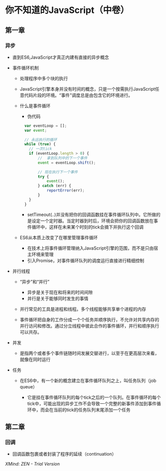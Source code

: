 # 你不知道的JavaScript（中卷）

## 第一章

### 异步

- 直到ES6,JavaScript才真正内建有直接的异步概念
- 事件循环机制

	- 处理程序中多个块的执行
	- JavaScript引擎本身并没有时间的概念，只是一个按需执行JavaScript任意代码片段的环境。“事件”调度总是由包含它的环境进行。
	- 什么是事件循环

		- 伪代码
		```JavaScript
		  var eventLoop = [];
		  var event;
		  
		  // 永远执行的循环
		  while (true) {
		   	// 一次tick
		  	if (eventLoop.length > 0) {
		  		//  拿到队列中的下一个事件
		  		event = eventLoop.shift();
		  		
		  		// 现在执行下一个事件
		  		try {
		  			event();
		  		} catch (err) {
		  			reportError(err);
		  		}	
		  	}
		  }
		```

		- setTimeout(..)并没有把你的回调函数挂在事件循环队列中。它所做的是设定一个定时器。当定时器到时后，环境会把你的回调函数放在事件循环中，这样在未来某个时刻的tick会摘下并执行这个回调

	- ES6从本质上改变了在哪里管理事件循环

		- 在技术上将事件循环管理纳入JavaScript引擎的范围，而不是只由宿主环境来管理
		- 引入Promise，对事件循环队列的调度运行直接进行精细控制

- 并行线程

	- “异步”和“并行”

		- 异步是关于现在和将来的时间间隙
		- 并行是关于能够同时发生的事情

	- 并行常见的工具是进程和线程。多个线程能够共享单个进程的内存
	- 事件循环把自身的工作分成一个个任务并顺序执行，不允许对共享内存的并行访问和修改。通过分立线程中彼此合作的事件循环，并行和顺序执行可以共存。

- 并发

	- 是指两个或者多个事件链随时间发展交替进行，以至于在更高层次来看，就像在同时运行

- 任务

	- 在ES6中，有一个新的概念建立在事件循环队列之上，叫任务队列（job queue）

		- 它是挂在事件循环队列的每个tick之后的一个队列。在事件循环的每个tick中，可能出现的异步工作不会导致一个完整的新事件添加到事件循环中，而会在当前的tick的任务队列末尾添加一个任务

## 第二章

### 回调

- 回调函数包裹或者封装了程序的延续（continuation）

*XMind: ZEN - Trial Version*
